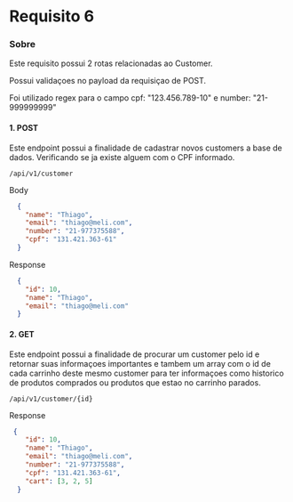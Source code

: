 # Requisito 6

### Sobre
Este requisito possui 2 rotas relacionadas ao Customer.

Possui validaçoes no payload da requisiçao de POST.

Foi utilizado regex para o campo cpf: "123.456.789-10" e number: "21-999999999" 


#### 1. POST 

Este endpoint possui a finalidade de cadastrar novos customers a base de dados. Verificando se ja existe alguem com o CPF informado.

```
/api/v1/customer
```
Body
```json
  {
    "name": "Thiago",
    "email": "thiago@meli.com",
    "number": "21-977375588",
    "cpf": "131.421.363-61"
  }
```
Response
```json
  {
    "id": 10,
    "name": "Thiago",
    "email": "thiago@meli.com"
  }
```

#### 2. GET
Este endpoint possui a finalidade de procurar um customer pelo id e retornar suas informaçoes importantes e tambem um array com o id de cada carrinho deste mesmo customer para ter informaçoes como historico de produtos comprados ou produtos que estao no carrinho parados.

``` 
/api/v1/customer/{id}
```

Response
```json
 {
    "id": 10,
    "name": "Thiago",
    "email": "thiago@meli.com",
    "number": "21-977375588",
    "cpf": "131.421.363-61",
    "cart": [3, 2, 5]
  }
```

